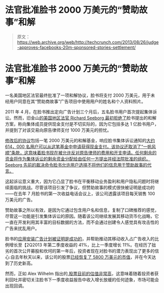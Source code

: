 # 法官批准脸书 2000 万美元的“赞助故事”和解

> 原文：<https://web.archive.org/web/http://techcrunch.com/2013/08/26/judge-approves-facebooks-20m-sponsored-stories-settlement/>

# 法官批准脸书 2000 万美元的“赞助故事”和解

一名美国地区法官最终批准了一项和解协议，脸书将支付 2000 万美元，用于未经用户同意在其“赞助商故事”广告项目中使用用户的姓名和个人资料照片。

2011 年 4 月，在脸书推出定向广告计划三个月后，五名脸书用户首次提起集体诉讼。然而，旧金山[的美国地区法官 Richard Seeborg 最初拒绝了](https://web.archive.org/web/20230325233536/http://money.cnn.com/2012/08/20/technology/facebook-sponsored-stories-settlement/index.html)脸书提出的和解方案，称向集体成员提供现金支付是不切实际的，因为它包括多达 1 亿脸书用户，并提到了对该交易向原告律师支付 1000 万美元的担忧。

[修改后的协议](https://web.archive.org/web/20230325233536/http://www.wired.com/images_blogs/threatlevel/2012/10/revisedfacebooksettlement.pdf)包括一笔 2000 万美元的和解基金，响应脸书集体诉讼通知的[大约 614，000 名用户可以从这笔基金中申请获得现金支付。该协议还取消了“一帆风顺”条款，这意味着脸书现在被允许反对原告律师的费用和开支申请。任何剩余的资金将作为集体诉讼的剩余资金分配给由任何一方提出并经法院批准的组织。Seeborg 先前的裁决命令脸书允许用户选择不将他们的信息用于赞助故事的代言。](https://web.archive.org/web/20230325233536/http://gigaom.com/2013/08/26/facebook-will-pay-15-per-user-after-judge-approves-final-20m-ad-settlement/)

这起诉讼意义重大，因为它凸显了脸书在平衡移动业务盈利和用户隐私问题时将继续面临的挑战。尽管该项目引发了争议，但赞助故事的模式很快被证明是成功的——在去年 7 月脸书的第一次收益电话会议上，该公司透露该项目每天销售 100 万美元的广告。

赞助故事之所以有效，是因为它通过包含用户名和信息，复制了口碑推荐的感觉，尽管这一功能是引发集体诉讼的原因。随着该公司继续发展其移动货币化战略，它一直在开发利用其丰富的目标数据的方法，而不会通过创建令人感觉具有攻击性的广告来扰乱用户。

脸书的[应用安装广告计划被证明是成功的](https://web.archive.org/web/20230325233536/https://techcrunch.com/2013/04/30/facebook-earnings-apps/)，并帮助推动其移动收入占广告收入的比例增长至【2Q2013 年第二季度收益的 41%，比上一季度增长 11%。在经历了拙劣的首次公开募股和坎坷的第一年后，投资者现在对脸书的潜力表现出了更多的信心:自去年秋天以来，该公司的股票[已经恢复了 5800 万美元的市值](https://web.archive.org/web/20230325233536/https://techcrunch.com/2013/08/26/now-worth-100b-facebook-has-recovered-58b-in-market-cap-since-last-september/)，并在今天达到了历史新高。

然而，正如 Alex Wilhelm 指出的,[股票目前的估值非常高](https://web.archive.org/web/20230325233536/https://techcrunch.com/2013/08/26/now-worth-100b-facebook-has-recovered-58b-in-market-cap-since-last-september/)，这意味着随着投资者获利回吐并密切关注脸书下一季度收益报告中收入增长放缓的任何迹象，市场可能会出现回调。